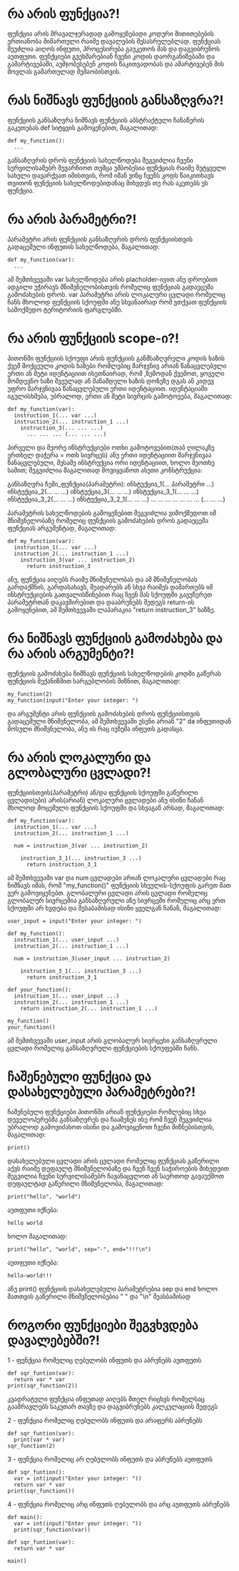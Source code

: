 # **რა არის ფუნქცია?!**
ფუნქცია არის მრავალჯერადად გამოყენებადი კოდური მითითებების ერთიანობა მიმართული რაიმე დავალების შესასრულებლად. ფუნქციას შეუძლია აიღოს ინფუთი, პროცესირება გაუკეთოს მას და დაგვიბრუნოს აუთფუთი. ფუნქციები გვეხმარებიან ჩვენი კოდის დაორგანიზებაში და გამარტივებაში, აუმჯობესებენ კოდის წაკითვადობას და ამარტივებენ მის მოვლას გამართულად მუშაობისთვის.

# **რას ნიშნავს ფუნქციის განსაზღვრა?!**
ფუნქციის განსაზღვრა ნიშნავს ფუნქციის აბსტრაქტული ჩანაწერის გაკეთებას def სიტყვის გამოყენებით, მაგალითად:
```
def my_function():
  ...
```
განსაზღვრის დროს ფუნქციის სახელწოდება შეგვიძლია ჩვენი სურვილისამებრ შევარჩიოთ თუმცა უმბობესია ფუნქციას რაიმე მეტყველი სახელი დავარქვათ იმისთვის, რომ იმან ვინც ჩვენს კოდს წაიკითხავს თვითონ ფუნქციის სახელწოდებიდანაც მიხვდეს თუ რას აკეთებს ეს ფუნქცია.

# **რა არის პარამეტრი?!**
პარამეტრი არის ფუნქციის განსაზღვრის დროს ფუნქციისთვის გადაცემული ინფუთის სახელწოდება, მაგალითად:
```
def my_function(var):
  ...
```
ამ შემთხვევაში var სახელწოდება არის placholder-ივით ანუ დროებით ადგილი უჭირავს მნიშვნელობისთვის რომელიც ფუნქციას გადაეცემა გამოძახების დროს.
var პარამეტრი არის ლოკალური ცვლადი რომელიც ჩანს მხოლოდ ფუნქციის სქოუფში ანუ სხვანაირად რომ ვთქვათ ფუნქციის სამოქმედო ტერიტორიის ფარგლებში.

# **რა არის ფუნქციის scope-ი?!**
პითონში ფუნქციის სქოუფი არის ფუნქციის განმსაზღვრელი კოდის ხაზის ქვეშ მოქცეული კოდის ხაზები რომლებიც მარჯვნივ არიან წანაცვლებული ერთი ან მეტი იდენტაციით ისეთნაირად, რომ ,ზემოდან ქვემოთ, ყოველი მომდევნო ხაზი შვეულად ან მანამდელი ხაზის დონეზე დგას ან კიდევ უფრო მარჯვნივაა წანაცვლებული ერთი იდენტაციით. იდენტაციაში იგულისხმება, უბრალოდ, ერთი ან მეტი სივრცის გამოტოვება, მაგალითად:
```
def my_function(var):
  instruction_1(... var ...)
  instruction_2(... instruction_1 ...)
    instruction_3(... ... ...)
      ... ... ... (... ... ...)
```
პირველი და მეორე ინსტრუქციები ოთხი გამოტოვებით(თაბ ღილაკზე ერთხელ დაჭერა = ოთხ სივრცეს) ანუ ერთი იდენტაციით მარჯვნივაა წანაცვლებული, მესამე ინსტრუქცია ორი იდენტაციით, ხოლო მეოთხე სამით; შეგვიძლია მაგალითად მოვიყვანოთ ასეთი კონსტრუქცია:

განსაზღვრა ჩემი_ფუნქცია(პარამეტრი):
	ინსტუქცია_1(... პარამეტრი …)
	ინსტუქცია_2(... … …)
	ინსტუქცია_3(... … …)
		ინსტუქცია_3_1(... … …)
		ინსტუქცია_3_2(... … …)
			ინსტუქცია_3_2_1(... … …)
			… … … … … … … (… … …)

პარამეტრის სახელწოდების გამოყენებით შეგვიძლია ვიმოქმედოთ იმ მნიშვნელობაზე რომელიც ფუნქციის გამოძახების დროს გადაეცემა ფუნქციას არგუმენტად, მაგალითად:
```
def my_function(var):
  instruction_1(... var ...)
  instruction_2(... instruction_1 ...)
    instruction_3(var ... instruction_2)
      return instruction_3
```
ანუ, ფუნქცია აიღებს რაიმე მნიშვნელობას და ამ მნიშვნელობას გარდაქმნის, გარდასახავს, შეადარებს ან სხვა რაიმეს დამართებს იმ ინსტრუქციების გათვალისწინებით რაც ჩვენ მას სქოუფში გავუწერეთ პარამეტრთან დაკავშირებით და დააბრუნებს შედეგს return-ის გამოყენებით, ამ შემთხვევაში ლაპარაკია "return instruction_3" ხაზზე.

# **რა ნიშნავს ფუნქციის გამოძახება და რა არის არგუმენტი?!**
ფუნქციის გამოძახება ნიშნავს ფუნქციის სახელწოდების კოდში გაწერას ფუნქციის მექანიზმით სარგებლობის მიზნით, მაგალითად:
```
my_function(2)
my_function(input("Enter your integer: ")
```
და არგუმენტი არის ფუნქციის გამოძახების დროს ფუნქციისთვის გადაცემული მნიშვნელობა, ამ შემთხვევაში ესენი არიან "2" da ინფუთიდან მოსული მნიშვნელობა, ანუ ის რაც იუზემა ინფუთს გადასცა.

# **რა არის ლოკალური და გლობალური ცვლადი?!**
ფუნქციისთვის(პარამეტრი) ან/და ფუნქციის სქოუფში გაწერილი ცვლადი(ები) არის(არიან) ლოკალური ცვლადები ანუ ისინი ჩანან მხოლოდ მოცემული ფუნქციის სქოუფში და სხვაგან არსად, მაგალითად:
```
def my_function(var):			
  instruction_1(... var ...)
  instruction_2(... instruction_1 ...)

  num = instruction_3(var ... instruction_2)

    instruction_3_1(... instruction_3 ...)
      return instruction_3_1
```
ამ შემთხვევაში var და num ცვლადები არიან ლოკალური ცვლადები რაც ნიშნავს იმას, რომ "my_function()" ფუნქციის სხეულის-სქოუფის გარეთ მათ ვერ გამოვიყენებთ.
გლობალური ცვლადი არის ცვლადი რომელიც გლობალურ სივრცეშია განსაზღვრული ანუ სივრცეში რომელიც არც ერთ სქოუფში არ ხვდება და შესაბამისად ისინი ყველგან ჩანან, მაგალითად:

```
user_input = input("Enter your integer: ")

def my_function():			
  instruction_1(... user_input ...)
  instruction_2(... instruction_1 ...)

  num = instruction_3(user_input ... instruction_2)

    instruction_3_1(... instruction_3 ...)
      return instruction_3_1

def your_function():			
  instruction_1(... user_input ...)
  instruction_2(... instruction_1 ...)
    return instruction_2(... instruction_1 ...)

my_function()
your_function()
```
ამ შემთხვევაში user_input არის გლობალურ სივრცეხი განსაზღვრული ცვლადი რომელიც განსაზღვრული ფუნქციების სქოუფებში ჩანს.

# **ჩაშენებული ფუნქცია და დასახელებული პარამეტრები?!**

ჩაშენებული ფუნქციები პითონში არიან ფუნქციები რომლებიც სხვა დეველოპერებმა განსაზღვრეს და ჩააშენეს ისე რომ ჩვენ შეგვიძლია უბრალოდ გამოვიძახოთ ისინი და გამოვიყენოთ ჩვენი მიზნებისთვის, მაგალითად:
```
print()
```
დასახელებული ცვლადი არის ცვლადი რომელიც ფუნქციას გაწერილი აქვს რაიმე დეფაულტ მნიშვნელობაზე და ჩვენ ჩვენ საჭიროების მიხედვით შეგვილია ჩვენი სურვილისამებრ ჩავანაცვლოთ ან საერთოდ გავაუქმოთ დეფაულტად გაწერილი მნიშვნელობა, მაგალითად:

```
print("hello", "world")
```
აუთფუთი იქნება:
```
hello world
```
ხოლო მაგალითად:
```
print("hello", "world", sep="-", end="!!!\n")
```
აუთფუთი იქნება:

```
hello-world!!!
```
ანუ print() ფუნქციის დასახელებული პარამეტრებია sep და end ხოლო მათთვის გაწერილი მნიშვნელობებია " " და "\n" შეასბამისად

# **როგორი ფუნქციები შეგვხვდება დავალებებში?!**
1 - ფუნქცია რომელიც ღებულობს ინფუთს და აბრუნებს აუთფუთს

```
def sqr_funtion(var):
  return var * var
print(sqr_function(2))
```
კვადრატული ფუნქცია ინფუთად აიღებს მთელ რიცხვს რომელსაც გაამრავლებს საკუთარ თავზე და დაგვიბრუნებს კალკულაციის შედეგს

2 - ფუნქცია რომელიც ღებულობს ინფუთს და არაფერს აბრუნებს 

```
def sqr_funtion(var):
  print(var * var)
sqr_function(2)
```
3 - ფუნქცია რომელიც არ ღებულობს ინფუთს და აბრუნებს აუთფუთს

```
def sqr_funtion():
  var = int(input("Enter your integer: "))
  return var * var
print(sqr_function())
```

4 - ფუნქცია რომელიც არც ინფუთს ღებულობს და არც აუთფუთს აბრუნებს
```
def main():
  var = int(input("Enter your integer: "))
  print(sqr_function(var))

def sqr_funtion(var):
  return var * var

main()
```








